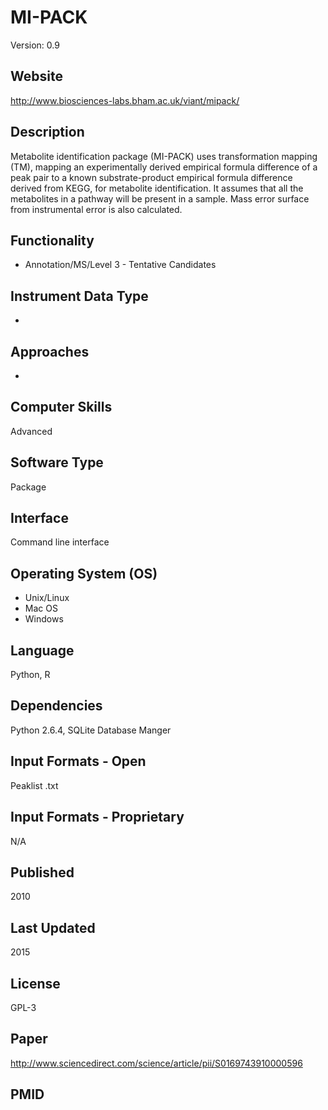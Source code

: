 # MI-PACK
Version: 0.9

## Website
http://www.biosciences-labs.bham.ac.uk/viant/mipack/

## Description
Metabolite identification package (MI-PACK) uses transformation mapping (TM), mapping an experimentally derived empirical formula difference of a peak pair to a known substrate-product empirical formula difference derived from KEGG, for metabolite identification. It assumes that all the metabolites in a pathway will be present in a sample. Mass error surface from instrumental error is also calculated.

## Functionality
- Annotation/MS/Level 3 - Tentative Candidates

## Instrument Data Type
-

## Approaches
-

## Computer Skills
Advanced

## Software Type
Package

## Interface
Command line interface

## Operating System (OS)
- Unix/Linux
- Mac OS
- Windows

## Language
Python, R

## Dependencies
Python 2.6.4, SQLite Database Manger

## Input Formats - Open
Peaklist .txt

## Input Formats - Proprietary
N/A

## Published
2010

## Last Updated
2015

## License
GPL-3

## Paper
http://www.sciencedirect.com/science/article/pii/S0169743910000596

## PMID
